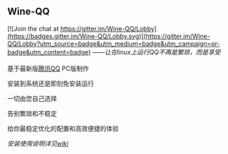 **Wine-QQ**
--------------------

[![Join the chat at https://gitter.im/Wine-QQ/Lobby](https://badges.gitter.im/Wine-QQ/Lobby.svg)](https://gitter.im/Wine-QQ/Lobby?utm_source=badge&utm_medium=badge&utm_campaign=pr-badge&utm_content=badge)
——*让在linux上运行QQ不再是繁琐，而是享受*
</br>
</br>
基于最新版[腾讯QQ](http://im.qq.com) PC版制作

安装到系统还是即刻免安装运行

一切由您自己选择  

告别繁琐和不稳定  

给你最稳定优化的配置和高效便捷的体验  

*安装使用说明详见[wiki](https://github.com/askme765cs/Wine-QQ/wiki)*
